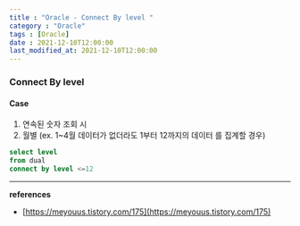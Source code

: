 ```yaml
---
title : "Oracle - Connect By level "
category : "Oracle"
tags : [Oracle]
date : 2021-12-10T12:00:00
last_modified_at: 2021-12-10T12:00:00
---
```


### Connect By level

####  Case

1. 연속된 숫자 조회 시
2. 월별 (ex. 1~4월 데이터가 없더라도 1부터 12까지의 데이터 를 집계할 경우)

```sql
select level
from dual
connect by level <=12
```




----
**references**

- [https://meyouus.tistory.com/175](https://meyouus.tistory.com/175)